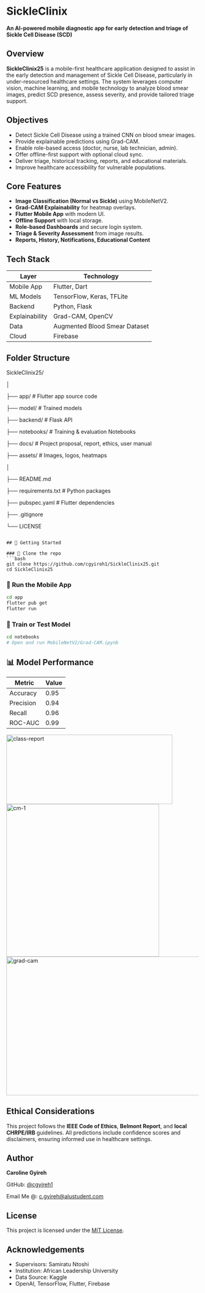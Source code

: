 
# SickleClinix

**An AI-powered mobile diagnostic app for early detection and triage of Sickle Cell Disease (SCD)**


## Overview

**SickleClinix25** is a mobile-first healthcare application designed to assist in the early detection and management of Sickle Cell Disease, particularly in under-resourced healthcare settings. The system leverages computer vision, machine learning, and mobile technology to analyze blood smear images, predict SCD presence, assess severity, and provide tailored triage support.


## Objectives

- Detect Sickle Cell Disease using a trained CNN on blood smear images.
- Provide explainable predictions using Grad-CAM.
- Enable role-based access (doctor, nurse, lab technician, admin).
- Offer offline-first support with optional cloud sync.
- Deliver triage, historical tracking, reports, and educational materials.
- Improve healthcare accessibility for vulnerable populations.


## Core Features

- **Image Classification (Normal vs Sickle)** using MobileNetV2.
- **Grad-CAM Explainability** for heatmap overlays.
- **Flutter Mobile App** with modern UI.
- **Offline Support** with local storage.
- **Role-based Dashboards** and secure login system.
- **Triage & Severity Assessment** from image results.
- **Reports, History, Notifications, Educational Content**


## Tech Stack

| Layer          | Technology                                   |
|----------------|----------------------------------------------|
| Mobile App     | Flutter, Dart                                |
| ML Models      | TensorFlow, Keras, TFLite                    |
| Backend        | Python, Flask                                |
| Explainability | Grad-CAM, OpenCV                             |
| Data           | Augmented Blood Smear Dataset                |
| Cloud          | Firebase                                     |


## Folder Structure

SickleClinix25/

│

├── app/                                           # Flutter app source code

├── model/                                         # Trained models

├── backend/                                       # Flask API

├── notebooks/                                     # Training & evaluation Notebooks

├── docs/                                          # Project proposal, report, ethics, user manual

├── assets/                                        # Images, logos, heatmaps

│

├── README.md

├── requirements.txt                              # Python packages

├── pubspec.yaml                                  # Flutter dependencies

├── .gitignore

└── LICENSE

````

## 🚀 Getting Started

### 🔹 Clone the repo
```bash
git clone https://github.com/cgyireh1/SickleClinix25.git
cd SickleClinix25
````

### 🔹 Run the Mobile App

```bash
cd app
flutter pub get
flutter run
```

### 🔹 Train or Test Model

```bash
cd notebooks
# Open and run MobileNetV2/Grad-CAM.ipynb
```

## 📊 Model Performance

| Metric    | Value |
| --------- | ----- |
| Accuracy  | 0.95 |
| Precision | 0.94  |
| Recall    | 0.96  |
| ROC-AUC   | 0.99 |


<img width="435" height="182" alt="class-report" src="https://github.com/user-attachments/assets/32f274a6-7b66-456a-acfa-93dc3d1c9bbc" />


<img width="400" height="400" alt="cm-1" src="https://github.com/user-attachments/assets/622dcc88-37c3-405a-ab36-ba197bb5564f" />


<img width="989" height="364" alt="grad-cam" src="https://github.com/user-attachments/assets/7f8a36c0-ea40-49b0-917e-dcc9857735e7" />

## Ethical Considerations

This project follows the **IEEE Code of Ethics**, **Belmont Report**, and **local CHRPE/IRB** guidelines. All predictions include confidence scores and disclaimers, ensuring informed use in healthcare settings.


##  Author

**Caroline Gyireh**

GitHub: [@cgyireh1](https://github.com/cgyireh1)

Email Me @: [c.gyireh@alustudent.com](c.gyireh@alustudent.com)


## License

This project is licensed under the [MIT License](LICENSE).


## Acknowledgements

* Supervisors: Samiratu Ntoshi
* Institution: African Leadership University
* Data Source: Kaggle
* OpenAI, TensorFlow, Flutter, Firebase
